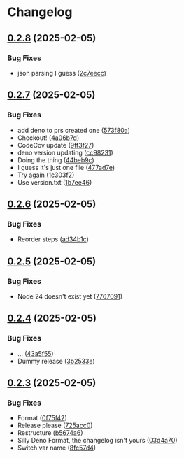 # Changelog

## [0.2.8](https://github.com/LeviSchuck/tiny-cbor/compare/v0.2.7...v0.2.8) (2025-02-05)


### Bug Fixes

* json parsing I guess ([2c7eecc](https://github.com/LeviSchuck/tiny-cbor/commit/2c7eecc481fda75e4f0b677b2305df177bd1bc00))

## [0.2.7](https://github.com/LeviSchuck/tiny-cbor/compare/v0.2.6...v0.2.7) (2025-02-05)


### Bug Fixes

* add deno to prs created one ([573f80a](https://github.com/LeviSchuck/tiny-cbor/commit/573f80afe2504535698d7da13600427510e5a021))
* Checkout! ([4a06b7d](https://github.com/LeviSchuck/tiny-cbor/commit/4a06b7dae7fdb3169e1e430802b35952ccfebb73))
* CodeCov update ([9ff3f27](https://github.com/LeviSchuck/tiny-cbor/commit/9ff3f279b49e7aabcab164eb5638d374df8cac17))
* deno version updating ([cc98231](https://github.com/LeviSchuck/tiny-cbor/commit/cc98231f5976ff88a0337563c8701fad08906c9b))
* Doing the thing ([44beb9c](https://github.com/LeviSchuck/tiny-cbor/commit/44beb9c869a66237d37f85f799292ea73c20dadb))
* I guess it's just one file ([477ad7e](https://github.com/LeviSchuck/tiny-cbor/commit/477ad7e36a6443e7f4f723d267a693a02ee4b63c))
* Try again ([1c303f2](https://github.com/LeviSchuck/tiny-cbor/commit/1c303f22e521d5b01c5421168a4ed0a07531c21c))
* Use version.txt ([1b7ee46](https://github.com/LeviSchuck/tiny-cbor/commit/1b7ee468bd144cdb7bd9bf7bb8fed887d1a7dfa7))

## [0.2.6](https://github.com/LeviSchuck/tiny-cbor/compare/v0.2.5...v0.2.6) (2025-02-05)


### Bug Fixes

* Reorder steps ([ad34b1c](https://github.com/LeviSchuck/tiny-cbor/commit/ad34b1c211cf32958f16a9fd4bdd2833169839fc))

## [0.2.5](https://github.com/LeviSchuck/tiny-cbor/compare/v0.2.4...v0.2.5) (2025-02-05)


### Bug Fixes

* Node 24 doesn't exist yet ([7767091](https://github.com/LeviSchuck/tiny-cbor/commit/7767091d6380b82771a4e14857f075c1e203a345))

## [0.2.4](https://github.com/LeviSchuck/tiny-cbor/compare/v0.2.3...v0.2.4) (2025-02-05)


### Bug Fixes

* ... ([43a5f55](https://github.com/LeviSchuck/tiny-cbor/commit/43a5f55479ea276c9d31c1a2d1fbf65de54cf340))
* Dummy release ([3b2533e](https://github.com/LeviSchuck/tiny-cbor/commit/3b2533e44fede9e0adf98f66aa01e1f6acce7fd9))

## [0.2.3](https://github.com/LeviSchuck/tiny-cbor/compare/0.2.2...v0.2.3) (2025-02-05)


### Bug Fixes

* Format ([0f75f42](https://github.com/LeviSchuck/tiny-cbor/commit/0f75f427bf6aac367e3f3561d55406da75290fa3))
* Release please ([725acc0](https://github.com/LeviSchuck/tiny-cbor/commit/725acc04bc575aa643e788ff75153cda489abc30))
* Restructure ([b5674a6](https://github.com/LeviSchuck/tiny-cbor/commit/b5674a685f43db20b0c3db04ee868d3d25bb011d))
* Silly Deno Format, the changelog isn't yours ([03d4a70](https://github.com/LeviSchuck/tiny-cbor/commit/03d4a7000f22edde908a451ac8b23e97fc1642b5))
* Switch var name ([8fc57d4](https://github.com/LeviSchuck/tiny-cbor/commit/8fc57d45fd39b69982e80bd8ee64a79b92c6662b))
